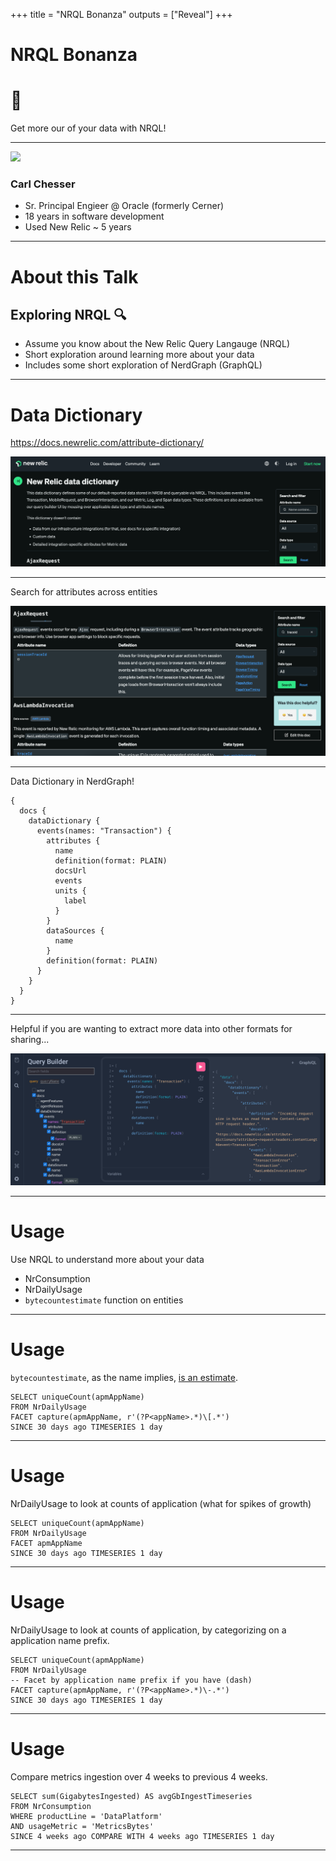 +++
title = "NRQL Bonanza"
outputs = ["Reveal"]
+++

# NRQL Bonanza 
# 🎉

Get more our of your data with NRQL!

---

<img src="https://che55er.io/img/me.png" width="300">

### Carl Chesser

* Sr. Principal Engieer @ Oracle (formerly Cerner)
* 18 years in software development 
* Used New Relic ~ 5 years

---

# About this Talk
## Exploring NRQL 🔍

* Assume you know about the New Relic Query Langauge (NRQL)
* Short exploration around learning more about your data
* Includes some short exploration of NerdGraph (GraphQL)

---

# Data Dictionary

https://docs.newrelic.com/attribute-dictionary/

![](nr-data-dictionary.png)

---

Search for attributes across entities

![](nr-data-dictionary-search.png)

---

Data Dictionary in NerdGraph!

```graphql{}
{
  docs {
    dataDictionary {
      events(names: "Transaction") {
        attributes {
          name
          definition(format: PLAIN)
          docsUrl
          events
          units {
            label
          }
        }
        dataSources {
          name
        }
        definition(format: PLAIN)
      }
    }
  }
}
```

---

Helpful if you are wanting to extract more data into other formats for sharing...

![](nr-nerdgraph-data-dictionary.png)

---

# Usage

Use NRQL to understand more about your data

* NrConsumption
* NrDailyUsage
* `bytecountestimate` function on entities

---

# Usage

`bytecountestimate`, as the name implies, [is an estimate](https://docs.newrelic.com/docs/accounts/accounts-billing/new-relic-one-pricing-billing/usage-queries-alerts/#byte-count-estimate).

```sql{}
SELECT uniqueCount(apmAppName) 
FROM NrDailyUsage
FACET capture(apmAppName, r'(?P<appName>.*)\[.*') 
SINCE 30 days ago TIMESERIES 1 day
```

---

# Usage

NrDailyUsage to look at counts of application (what for spikes of growth)

```sql{}
SELECT uniqueCount(apmAppName) 
FROM NrDailyUsage
FACET apmAppName
SINCE 30 days ago TIMESERIES 1 day
```

---

# Usage

NrDailyUsage to look at counts of application, by categorizing on a application name prefix.

```sql{}
SELECT uniqueCount(apmAppName) 
FROM NrDailyUsage
-- Facet by application name prefix if you have (dash)
FACET capture(apmAppName, r'(?P<appName>.*)\-.*') 
SINCE 30 days ago TIMESERIES 1 day
```

---

# Usage

Compare metrics ingestion over 4 weeks to previous 4 weeks.

```sql{}
SELECT sum(GigabytesIngested) AS avgGbIngestTimeseries
FROM NrConsumption 
WHERE productLine = 'DataPlatform' 
AND usageMetric = 'MetricsBytes'
SINCE 4 weeks ago COMPARE WITH 4 weeks ago TIMESERIES 1 day 
```

---